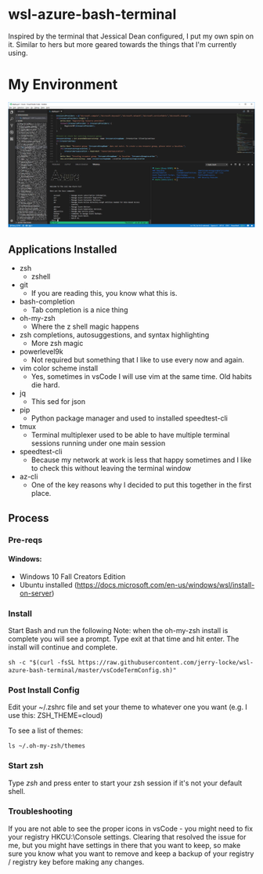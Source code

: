 # wsl-azure-bash-terminal
Inspired by the terminal that Jessical Dean configured, I put my own spin on it. Similar to hers but more geared towards the things that I'm currently using.


# My Environment
![Screenshot](images/myEnvironment.png)
## Applications Installed
- zsh
  - zshell
- git
  - If you are reading this, you know what this is.
- bash-completion
  - Tab completion is a nice thing
- oh-my-zsh
  - Where the z shell magic happens
- zsh completions, autosuggestions, and syntax highlighting
  - More zsh magic
- powerlevel9k
  - Not required but something that I like to use every now and again. 
- vim color scheme install
  - Yes, sometimes in vsCode I will use vim at the same time. Old habits die hard.
- jq
  - This sed for json
- pip
  - Python package manager and used to installed speedtest-cli
- tmux
  - Terminal multiplexer used to be able to have multiple terminal sessions running under one main session
- speedtest-cli
  - Because my network at work is less that happy sometimes and I like to check this without leaving the terminal window
- az-cli
  - One of the key reasons why I decided to put this together in the first place.

## Process

### Pre-reqs
#### Windows:
- Windows 10 Fall Creators Edition
- Ubuntu installed (https://docs.microsoft.com/en-us/windows/wsl/install-on-server)

### Install
Start Bash and run the following
Note: when the oh-my-zsh install is complete you will see a prompt. Type exit at that time and hit enter. The install will continue and complete.
```
sh -c "$(curl -fsSL https://raw.githubusercontent.com/jerry-locke/wsl-azure-bash-terminal/master/vsCodeTermConfig.sh)"
```

### Post Install Config

Edit your ~/.zshrc file and set your theme to whatever one you want (e.g. I use this: ZSH_THEME=cloud)

To see a list of themes:
```
ls ~/.oh-my-zsh/themes
```

### Start zsh
Type *zsh* and press enter to start your zsh session if it's not your default shell.

### Troubleshooting
If you are not able to see the proper icons in vsCode - you might need to fix your registry HKCU:\Console settings. Clearing that resolved the issue for me, but you might have settings in there that you want to keep, so make sure you know what you want to remove and keep a backup of your registry / registry key before making any changes.
